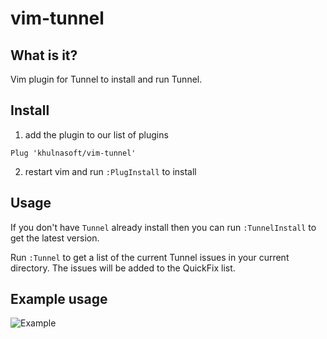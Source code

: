 # vim-tunnel

## What is it?

Vim plugin for Tunnel to install and run Tunnel.

## Install

1. add the plugin to our list of plugins

  ```
  Plug 'khulnasoft/vim-tunnel'
  ```

2. restart vim and run `:PlugInstall` to install


## Usage

If you don't have `Tunnel` already install then you can run `:TunnelInstall` to get the latest version.

Run `:Tunnel` to get a list of the current Tunnel issues in your current directory. The issues will be added to the QuickFix list.


## Example usage

![Example](.github/example.gif)
